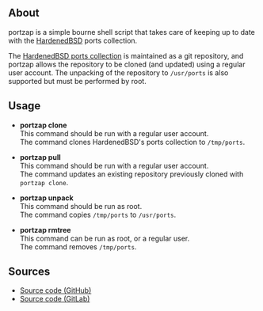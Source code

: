 ## About

portzap is a simple bourne shell script that takes care of keeping up to
date with the [HardenedBSD](https://hardenedbsd.org) ports collection.

The
[HardenedBSD ports collection](https://git.hardenedbsd.org/hardenedbsd/ports.git)
is maintained as a git repository, and portzap allows the repository to be cloned
(and updated) using a regular user account. The unpacking of the repository to
`/usr/ports` is also supported but must be performed by root.

## Usage

* **portzap clone** <br>
  This command should be run with a regular user account. <br>
  The command clones HardenedBSD's ports collection to `/tmp/ports`.


* **portzap pull** <br>
  This command should be run with a regular user account. <br>
  The command updates an existing repository previously cloned with `portzap clone`.

* **portzap unpack** <br>
  This command should be run as root. <br>
  The command copies `/tmp/ports` to `/usr/ports`.

* **portzap rmtree** <br>
  This command can be run as root, or a regular user. <br>
  The command removes `/tmp/ports`.

## Sources

* [Source code (GitHub)](https://github.com/0x1eef/portzap)
* [Source code (GitLab)](https://gitlab.com/0x1eef/portzap)
